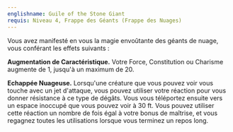 ```yaml
---
englishname: Guile of the Stone Giant
requis: Niveau 4, Frappe des Géants (Frappe des Nuages)
---
```

Vous avez manifesté en vous la magie envoûtante des géants de nuage, vous conférant les effets suivants : 

**Augmentation de Caractéristique.** Votre Force, Constitution ou Charisme augmente de 1, jusqu'à un maximum de 20.

**Echappée Nuageuse.** Lorsqu'une créature que vous pouvez voir vous touche avec un jet d'attaque, vous pouvez utiliser votre réaction pour vous donner résistance à ce type de dégâts. Vous vous téléportez ensuite vers un espace inoccupé que vous pouvez voir à 30 ft. Vous pouvez utiliser cette réaction un nombre de fois égal à votre bonus de maîtrise, et vous regagnez toutes les utilisations lorsque vous terminez un repos long.
